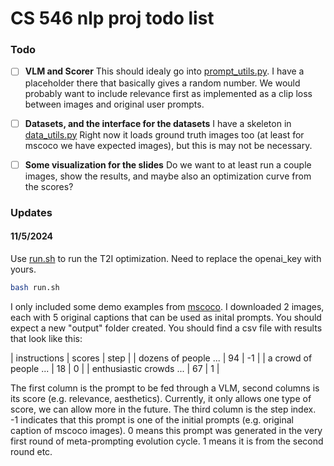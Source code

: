 
# CS 546 nlp proj todo list


### Todo

- [ ] **VLM and Scorer**
    This should idealy go into [prompt_utils.py](./opro/prompt_utils.py). I have a placeholder there that basically gives a random number. We would probably want to include relevance first as implemented as a clip loss between images and original user prompts. 

- [ ] **Datasets, and the interface for the datasets**
    I have a skeleton in [data_utils.py](./opro/data_utils.py)
    Right now it loads ground truth images too (at least for mscoco we have expected images), but this is may not be necessary.

- [ ] **Some visualization for the slides**
    Do we want to at least run a couple images, show the results, and maybe also an optimization curve from the scores?

### Updates

#### 11/5/2024

Use [run.sh](./run.sh) to run the T2I optimization. Need to replace the openai_key with yours.

```sh
bash run.sh
```
I only included some demo examples from [mscoco](./data/mscoco/). I downloaded 2 images, each with 5 original captions that can be used as inital prompts. You should expect a new "output" folder created. You should find a csv file with results that look like this:

| instructions  | scores | step |
| dozens of people ... | 94 | -1 |
| a crowd of people ... | 18 | 0 |
| enthusiastic crowds ... | 67 | 1 |

The first column is the prompt to be fed through a VLM, second columns is its score (e.g. relevance, aesthetics). Currently, it only allows one type of score, we can allow more in the future. The third column is the step index. -1 indicates that this prompt is one of the initial prompts (e.g. original caption of mscoco images). 0 means this prompt was generated in the very first round of meta-prompting evolution cycle. 1 means it is from the second round etc. 
